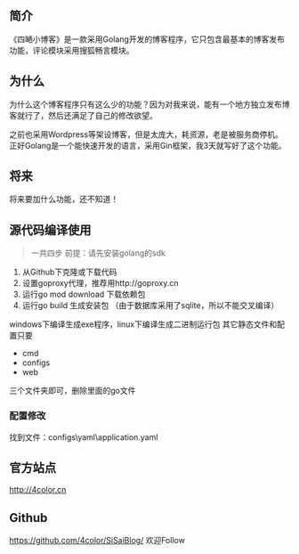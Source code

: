 ## 简介
《四嗮小博客》是一款采用Golang开发的博客程序，它只包含最基本的博客发布功能，评论模块采用搜狐畅言模块。
## 为什么
为什么这个博客程序只有这么少的功能？因为对我来说，能有一个地方独立发布博客就行了，然后还满足了自己的修改欲望。

之前也采用Wordpress等架设博客，但是太庞大，耗资源，老是被服务商停机。正好Golang是一个能快速开发的语言，采用Gin框架，我3天就写好了这个功能。


## 将来

将来要加什么功能，还不知道！


## 源代码编译使用
> 一共四步
前提：请先安装golang的sdk

1. 从Github下克隆或下载代码
2. 设置goproxy代理，推荐用http://goproxy.cn
3. 运行go mod download 下载依赖包
4. 运行go build 生成安装包  （由于数据库采用了sqlite，所以不能交叉编译）

windows下编译生成exe程序，linux下编译生成二进制运行包
其它静态文件和配置只要
- cmd
- configs
- web

三个文件夹即可，删除里面的go文件


### 配置修改
找到文件：configs\yaml\application.yaml

## 官方站点
http://4color.cn

## Github
https://github.com/4color/SiSaiBlog/
欢迎Follow


